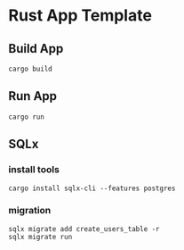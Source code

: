 # Rust App Template

## Build App

```shell
cargo build
```

## Run App

```shell
cargo run
```

## SQLx

### install tools

```shell
cargo install sqlx-cli --features postgres
```

### migration

```shell
sqlx migrate add create_users_table -r
sqlx migrate run
```